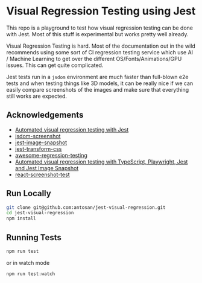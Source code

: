 # Visual Regression Testing using Jest

This repo is a playground to test how visual regression testing can be done with Jest. Most of this stuff is experimental but works pretty well already.

Visual Regression Testing is hard. Most of the documentation out in the wild recommends using some sort of CI regression testing service which use AI / Machine Learning to get over the different OS/Fonts/Animations/GPU issues. This can get quite complicated.

Jest tests run in a `jsdom` environment are much faster than full-blown e2e tests and when testing things like 3D models, it can be really nice if we can easily compare screenshots of the images and make sure that everything still works are expected.

## Acknowledgements

- [Automated visual regression testing with Jest](https://blog.logrocket.com/automated-visual-regression-testing-with-jest/)
- [jsdom-screenshot](https://github.com/dferber90/jsdom-screenshot)
- [jest-image-snapshot](https://github.com/americanexpress/jest-image-snapshot)
- [jest-transform-css](https://github.com/dferber90/jest-transform-css)
- [awesome-regression-testing](https://github.com/mojoaxel/awesome-regression-testing)
- [Automated visual regression testing with TypeScript, Playwright, Jest and Jest Image Snapshot](https://medium.com/nerd-for-tech/automated-visual-regression-testing-with-typescript-playwright-jest-and-jest-image-snapshot-86db6f3364f5)
- [react-screenshot-test](https://github.com/fwouts/react-screenshot-test)

## Run Locally

```bash
git clone git@github.com:antosan/jest-visual-regression.git
cd jest-visual-regression
npm install
```

## Running Tests

```bash
npm run test
```

or in watch mode

```bash
npm run test:watch
```
